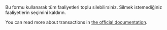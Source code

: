 Bu formu kullanarak tüm faaliyetleri toplu silebilirsiniz. Silmek istemediğiniz faaliyetlerin seçimini kaldırın.

You can read more about transactions in [the official documentation](https://docs.firefly-iii.org/concepts/transactions).